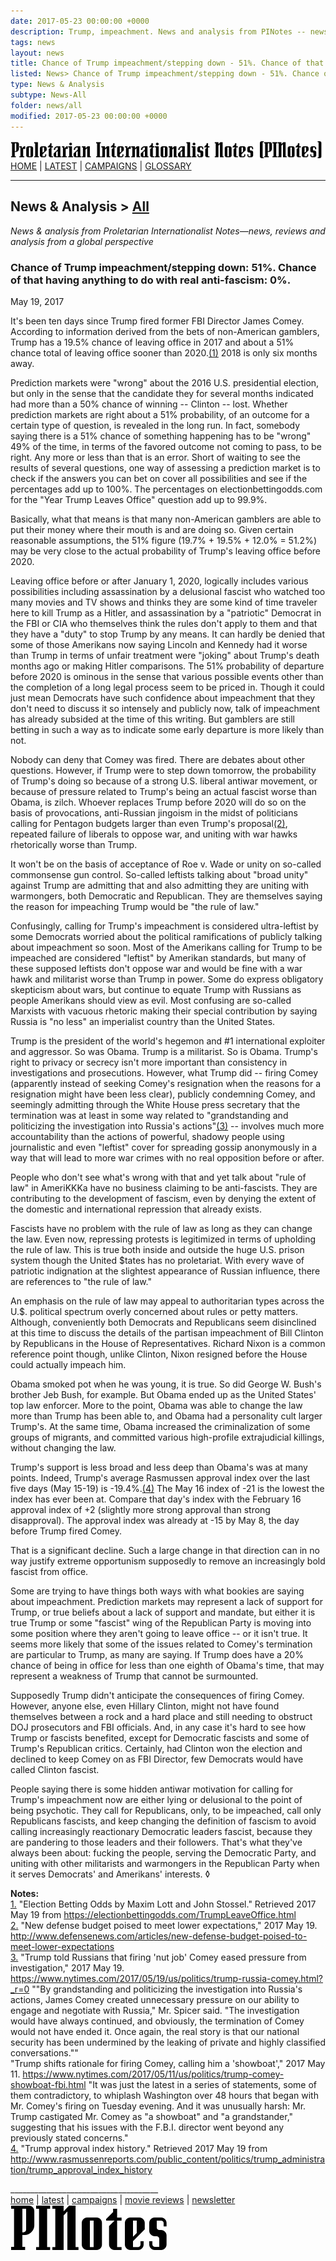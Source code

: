 ```yaml
---
date: 2017-05-23 00:00:00 +0000
description: Trump, impeachment. News and analysis from PINotes -- news, reviews and analysis from a Maoist global perspective
tags: news
layout: news
title: Chance of Trump impeachment/stepping down - 51%. Chance of that having anything to do with real anti-fascism - 0%. - PINotes
listed: News> Chance of Trump impeachment/stepping down - 51%. Chance of that having anything to do with real anti-fascism - 0%.
type: News & Analysis
subtype: News-All
folder: news/all
modified: 2017-05-23 00:00:00 +0000
---
```

<div class="hide"><p id="banner-md"><a href="../index.md"><img src="../_layouts/images/banner_small_600.png" alt="Proletarian Internationalist Notes (PINotes)" /></a><br /><a href="../index.md">HOME</a> | <a href="../pages/latest.md">LATEST</a> | <a href="../pages/agitation/index.md">CAMPAIGNS</a> | <a href="../pages/glossary/index.md">GLOSSARY</a></p><hr /><h2>News & Analysis &gt; <a href="../news/all/index.md">All</a></h2></div><p id="area-description"><i>News & analysis from Proletarian Internationalist Notes&mdash;news, reviews and analysis from a global perspective</i></p><div class="hide"></div>

### Chance of Trump impeachment/stepping down: 51%. Chance of that having anything to do with real anti-fascism: 0%.

<span id="byline">May 19, 2017</span>

<div id="article-body">

<p>It's been ten days since Trump fired former FBI Director James Comey. According to information derived from the bets of non-American gamblers, Trump has a 19.5% chance of leaving office in 2017 and about a 51% chance total of leaving office sooner than 2020.<a class="note-ref" href="#user-content-note1" name="user-content-noteref1">(1)</a> 2018 is only six months away.</p>

<p>Prediction markets were "wrong" about the 2016 U.S. presidential election, but only in the sense that the candidate they for several months indicated had more than a 50% chance of winning -- Clinton -- lost. Whether prediction markets are right about a 51% probability, of an outcome for a certain type of question, is revealed in the long run. In fact, somebody saying there is a 51% chance of something happening has to be "wrong" 49% of the time, in terms of the favored outcome not coming to pass, to be right. Any more or less than that is an error. Short of waiting to see the results of several questions, one way of assessing a prediction market is to check if the answers you can bet on cover all possibilities and see if the percentages add up to 100%. The percentages on electionbettingodds.com for the "Year Trump Leaves Office" question add up to 99.9%.</p>

<p>Basically, what that means is that many non-American gamblers are able to put their money where their mouth is and are doing so. Given certain reasonable assumptions, the 51% figure (19.7% + 19.5% + 12.0% = 51.2%) may be very close to the actual probability of Trump's leaving office before 2020.</p>

<p>Leaving office before or after January 1, 2020, logically includes various possibilities including assassination by a delusional fascist who watched too many movies and TV shows and thinks they are some kind of time traveler here to kill Trump as a Hitler, and assassination by a "patriotic" Democrat in the FBI or CIA who themselves think the rules don't apply to them and that they have a "duty" to stop Trump by any means. It can hardly be denied that some of those Amerikans now saying Lincoln and Kennedy had it worse than Trump in terms of unfair treatment were "joking" about Trump's death months ago or making Hitler comparisons. The 51% probability of departure before 2020 is ominous in the sense that various possible events other than the completion of a long legal process seem to be priced in. Though it could just mean Democrats have such confidence about impeachment that they don't need to discuss it so intensely and publicly now, talk of impeachment has already subsided at the time of this writing. But gamblers are still betting in such a way as to indicate some early departure is more likely than not.</p>

<p>Nobody can deny that Comey was fired. There are debates about other questions. However, if Trump were to step down tomorrow, the probability of Trump's doing so because of a strong U.S. liberal antiwar movement, or because of pressure related to Trump's being an actual fascist worse than Obama, is zilch. Whoever replaces Trump before 2020 will do so on the basis of provocations, anti-Russian jingoism in the midst of politicians calling for Pentagon budgets larger than even Trump's proposal<a class="note-ref" href="#user-content-note2" name="user-content-noteref2">(2)</a>, repeated failure of liberals to oppose war, and uniting with war hawks rhetorically worse than Trump.</p>

<p>It won't be on the basis of acceptance of Roe v. Wade or unity on so-called commonsense gun control. So-called leftists talking about "broad unity" against Trump are admitting that and also admitting they are uniting with warmongers, both Democratic and Republican. They are themselves saying the reason for impeaching Trump would be "the rule of law."</p>

<p>Confusingly, calling for Trump's impeachment is considered ultra-leftist by some Democrats worried about the political ramifications of publicly talking about impeachment so soon. Most of the Amerikans calling for Trump to be impeached are considered "leftist" by Amerikan standards, but many of these supposed leftists don't oppose war and would be fine with a war hawk and militarist worse than Trump in power. Some do express obligatory skepticism about wars, but continue to equate Trump with Russians as people Amerikans should view as evil. Most confusing are so-called Marxists with vacuous rhetoric making their special contribution by saying Russia is "no less" an imperialist country than the United States.</p>

<p>Trump is the president of the world's hegemon and #1 international exploiter and aggressor. So was Obama. Trump is a militarist. So is Obama. Trump's right to privacy or secrecy isn't more important than consistency in investigations and prosecutions. However, what Trump did -- firing Comey (apparently instead of seeking Comey's resignation when the reasons for a resignation might have been less clear), publicly condemning Comey, and seemingly admitting through the White House press secretary that the termination was at least in some way related to "grandstanding and politicizing the investigation into Russia's actions"<a class="note-ref" href="#user-content-note3" name="user-content-noteref3">(3)</a> -- involves much more accountability than the actions of powerful, shadowy people using journalistic and even "leftist" cover for spreading gossip anonymously in a way that will lead to more war crimes with no real opposition before or after.</p>

<p>People who don't see what's wrong with that and yet talk about "rule of law" in AmeriKKKa have no business claiming to be anti-fascists. They are contributing to the development of fascism, even by denying the extent of the domestic and international repression that already exists.</p>

<p>Fascists have no problem with the rule of law as long as they can change the law. Even now, repressing protests is legitimized in terms of upholding the rule of law. This is true both inside and outside the huge U.S. prison system though the United $tates has no proletariat. With every wave of patriotic indignation at the slightest appearance of Russian influence, there are references to "the rule of law."</p>

<p>An emphasis on the rule of law may appeal to authoritarian types across the U.$. political spectrum overly concerned about rules or petty matters. Although, conveniently both Democrats and Republicans seem disinclined at this time to discuss the details of the partisan impeachment of Bill Clinton by Republicans in the House of Representatives. Richard Nixon is a common reference point though, unlike Clinton, Nixon resigned before the House could actually impeach him.</p>

<p>Obama smoked pot when he was young, it is true. So did George W. Bush's brother Jeb Bush, for example. But Obama ended up as the United States' top law enforcer. More to the point, Obama was able to change the law more than Trump has been able to, and Obama had a personality cult larger Trump's. At the same time, Obama increased the criminalization of some groups of migrants, and committed various high-profile extrajudicial killings, without changing the law.</p>

<p>Trump's support is less broad and less deep than Obama's was at many points. Indeed, Trump's average Rasmussen approval index over the last five days (May 15-19) is -19.4%.<a class="note-ref" href="#user-content-note4" name="user-content-noteref4">(4)</a> The May 16 index of -21 is the lowest the index has ever been at. Compare that day's index with the February 16 approval index of +2 (slightly more strong approval than strong disapproval). The approval index was already at -15 by May 8, the day before Trump fired Comey.</p>

<p>That is a significant decline. Such a large change in that direction can in no way justify extreme opportunism supposedly to remove an increasingly bold fascist from office.</p>

<p>Some are trying to have things both ways with what bookies are saying about impeachment. Prediction markets may represent a lack of support for Trump, or true beliefs about a lack of support and mandate, but either it is true Trump or some "fascist" wing of the Republican Party is moving into some position where they aren't going to leave office -- or it isn't true. It seems more likely that some of the issues related to Comey's termination are particular to Trump, as many are saying. If Trump does have a 20% chance of being in office for less than one eighth of Obama's time, that may represent a weakness of Trump that cannot be surmounted.</p>

<p>Supposedly Trump didn't anticipate the consequences of firing Comey. However, anyone else, even Hillary Clinton, might not have found themselves between a rock and a hard place and still needing to obstruct DOJ prosecutors and FBI officials. And, in any case it's hard to see how Trump or fascists benefited, except for Democratic fascists and some of Trump's Republican critics. Certainly, had Clinton won the election and declined to keep Comey on as FBI Director, few Democrats would have called Clinton fascist.</p>

<p>People saying there is some hidden antiwar motivation for calling for Trump's impeachment now are either lying or delusional to the point of being psychotic. They call for Republicans, only, to be impeached, call only Republicans fascists, and keep changing the definition of fascism to avoid calling increasingly reactionary Democratic leaders fascist, because they are pandering to those leaders and their followers. That's what they've always been about: fucking the people, serving the Democratic Party, and uniting with other militarists and warmongers in the Republican Party when it serves Democrats' and Amerikans' interests. &loz;</p>

</div>

<b>Notes:</b><br />
<a class="note-no" href="#user-content-noteref1" name="user-content-note1">1.</a> "Election Betting Odds by Maxim Lott and John Stossel." Retrieved 2017 May 19 from https://electionbettingodds.com/TrumpLeaveOffice.html<br />
<a class="note-no" href="#user-content-noteref2" name="user-content-note2">2.</a> "New defense budget poised to meet lower expectations," 2017 May 19. http://www.defensenews.com/articles/new-defense-budget-poised-to-meet-lower-expectations<br />
<a class="note-no" href="#user-content-noteref3" name="user-content-note3">3.</a> "Trump told Russians that firing 'nut job' Comey eased pressure from investigation," 2017 May 19. https://www.nytimes.com/2017/05/19/us/politics/trump-russia-comey.html?_r=0 ""By grandstanding and politicizing the investigation into Russia's actions, James Comey created unnecessary pressure on our ability to engage and negotiate with Russia," Mr. Spicer said. "The investigation would have always continued, and obviously, the termination of Comey would not have ended it. Once again, the real story is that our national security has been undermined by the leaking of private and highly classified conversations.""<br />
"Trump shifts rationale for firing Comey, calling him a 'showboat'," 2017 May 11. https://www.nytimes.com/2017/05/11/us/politics/trump-comey-showboat-fbi.html "It was just the latest in a series of statements, some of them contradictory, to whiplash Washington over 48 hours that began with Mr. Comey's firing on Tuesday evening. And it was unusually harsh: Mr. Trump castigated Mr. Comey as "a showboat" and "a grandstander," suggesting that his issues with the F.B.I. director went beyond any previously stated concerns."<br />
<a class="note-no" href="#user-content-noteref4" name="user-content-note4">4.</a> "Trump approval index history." Retrieved 2017 May 19 from http://www.rasmussenreports.com/public_content/politics/trump_administration/trump_approval_index_history

<div class="hide"></div><div class="hide"><p>_____________________________________<br /><a href="../index.md">home</a> | <a href="../pages/latest.md">latest</a> | <a href="../pages/agitation/index.md">campaigns</a> | <a href="../reviews/movies/index.md">movie reviews</a> | <a href="../pages/newsletter/index.md">newsletter</a><br /><a href="../index.md"><img src="../_layouts/images/logo_250.png" alt="PINotes" /></a></p></div>
